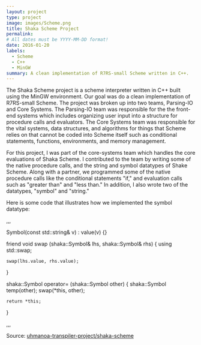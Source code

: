 ```yaml
---
layout: project
type: project
image: images/Scheme.png
title: Shaka Scheme Project
permalink:
# All dates must be YYYY-MM-DD format!
date: 2016-01-20
labels:
  - Scheme
  - C++
  - MinGW
summary: A clean implementation of R7RS-small Scheme written in C++.
---
```


The Shaka Scheme project is a scheme interpreter written in C++ built using the MinGW environment. Our goal was do a clean implementation of R7RS-small Scheme. The project was broken up into two teams, Parsing-IO and Core Systems. The Parsing-IO team was responsible for the the front-end systems which includes organizing user input into a structure for procedure calls and evaluators. The Core Systems team was responsible for the vital systems, data structures, and algorithms for things that Scheme relies on that cannot be coded into Scheme itself such as conditional statements, functions, environments, and memory management.       

For this project, I was part of the core-systems team which handles the core evaluations of Shaka Scheme. I contributed to the team by writing some of the native procedure calls, and the string and symbol datatypes of Shake Scheme. Along with a partner, we programmed some of the native procedure calls like the conditional statements "if," and evaluation calls such as "greater than" and "less than." In addition, I also wrote two of the datatypes, "symbol" and "string."        

Here is some code that illustrates how we implemented the symbol datatype:

,,,

Symbol(const std::string& v) :
      value(v) {}

  friend void swap (shaka::Symbol& lhs, shaka::Symbol& rhs) {
    using std::swap;

    swap(lhs.value, rhs.value);
  }

  shaka::Symbol operator= (shaka::Symbol other) {
    shaka::Symbol temp(other);
    swap(*this, other);

    return *this;
  }
  
,,,

Source: <a href="https://github.com/uhmanoa-transpiler-project/shaka-scheme"><i class="large github icon"></i>uhmanoa-transpiler-project/shaka-scheme</a>

